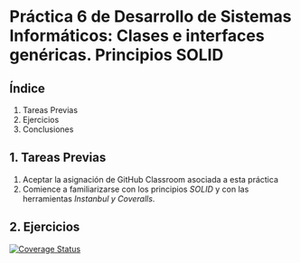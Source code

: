 # Práctica 6 de Desarrollo de Sistemas Informáticos: Clases e interfaces genéricas. Principios SOLID


## Índice

  1. Tareas Previas
  2. Ejercicios
  3. Conclusiones
  

## 1. Tareas Previas

  1. Aceptar la asignación de GitHub Classroom asociada a esta práctica
  2. Comience a familiarizarse con los principios _SOLID_ y con las herramientas _Instanbul y Coveralls_.


## 2. Ejercicios


[![Coverage Status](https://coveralls.io/repos/github/ULL-ESIT-INF-DSI-2122/ull-esit-inf-dsi-21-22-prct06-generics-solid-Deevo14/badge.svg?branch=main)](https://coveralls.io/github/ULL-ESIT-INF-DSI-2122/ull-esit-inf-dsi-21-22-prct06-generics-solid-Deevo14?branch=main)
